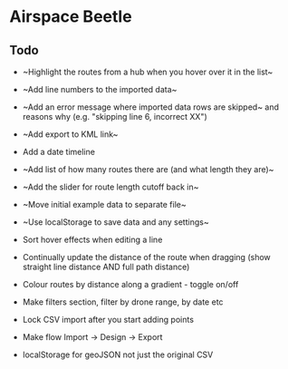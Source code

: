 # Airspace Beetle

## Todo

+ ~Highlight the routes from a hub when you hover over it in the list~
+ ~Add line numbers to the imported data~
+ ~Add an error message where imported data rows are skipped~ and reasons why (e.g. "skipping line 6, incorrect XX")
+ ~Add export to KML link~
+ Add a date timeline
+ ~Add list of how many routes there are (and what length they are)~
+ ~Add the slider for route length cutoff back in~
+ ~Move initial example data to separate file~
+ ~Use localStorage to save data and any settings~

+ Sort hover effects when editing a line
+ Continually update the distance of the route when dragging (show straight line distance AND full path distance)
+ Colour routes by distance along a gradient - toggle on/off
+ Make filters section, filter by drone range, by date etc
+ Lock CSV import after you start adding points
+ Make flow Import -> Design -> Export
+ localStorage for geoJSON not just the original CSV